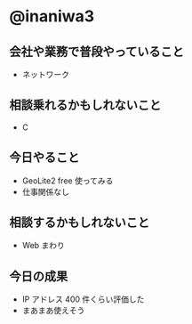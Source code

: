 # @inaniwa3

## 会社や業務で普段やっていること

- ネットワーク

## 相談乗れるかもしれないこと

- C

## 今日やること

- GeoLite2 free 使ってみる
- 仕事関係なし

## 相談するかもしれないこと

- Web まわり

## 今日の成果

- IP アドレス 400 件くらい評価した
- まあまあ使えそう

